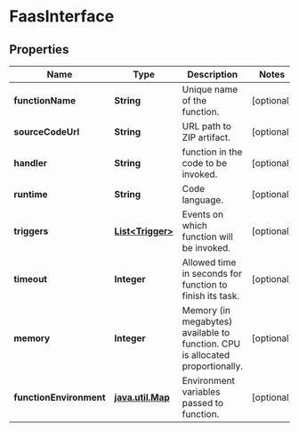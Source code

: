 
# FaasInterface

## Properties
Name | Type | Description | Notes
------------ | ------------- | ------------- | -------------
**functionName** | **String** | Unique name of the function.  |  [optional]
**sourceCodeUrl** | **String** | URL path to ZIP artifact.  |  [optional]
**handler** | **String** | function in the code to be invoked.  |  [optional]
**runtime** | **String** | Code language.  |  [optional]
**triggers** | [**List&lt;Trigger&gt;**](Trigger.md) | Events on which function will be invoked.  |  [optional]
**timeout** | **Integer** | Allowed time in seconds for function to finish its task.  |  [optional]
**memory** | **Integer** | Memory (in megabytes) available to function. CPU is allocated proportionally.  |  [optional]
**functionEnvironment** | [**java.util.Map**](java.util.Map.md) | Environment variables passed to function.  |  [optional]



